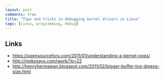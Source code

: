 ```yaml
---
layout: post
comments: true
title: "Tips and tricks in debugging kernel drivers in Linux"
tags: [Linux, programming, debug]
---
```


## Links

 - https://opensourceforu.com/2011/01/understanding-a-kernel-oops/
 - http://mokosays.com/work/?p=22
 - http://henryhermawan.blogspot.com/2011/02/bigger-buffer-log-dmesg-size.html
